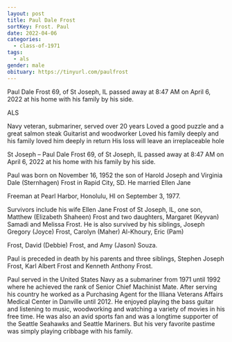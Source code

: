 ```yaml
---
layout: post
title: Paul Dale Frost
sortKey: Frost. Paul
date: 2022-04-06
categories:
  - class-of-1971
tags:
  - als
gender: male
obituary: https://tinyurl.com/paulfrost
---
```

Paul Dale Frost 69, of St Joseph, IL passed away at 8:47 AM on April 6, 2022 at his home with his family by his side.

ALS

Navy veteran, submariner, served over 20 years
Loved a good puzzle and a great salmon steak
Guitarist and woodworker
Loved his family deeply and his family loved him deeply in return
His loss will leave an irreplaceable hole

St Joseph – Paul Dale Frost 69, of St Joseph, IL passed away at 8:47 AM on April 6, 2022 at his home with his family by his side.

Paul was born on November 16, 1952 the son of Harold Joseph and Virginia Dale (Sternhagen) Frost in Rapid City, SD. He married Ellen Jane 

Freeman at Pearl Harbor, Honolulu, HI on September 3, 1977.

Survivors include his wife Ellen Jane Frost of St Joseph, IL, one son, Matthew (Elizabeth Shaheen) Frost and two daughters, Margaret (Keyvan) Samadi and Melissa Frost. He is also survived by his siblings, Joseph Gregory (Joyce) Frost, Carolyn (Maher) Al-Khoury, Eric (Pam) 

Frost, David (Debbie) Frost, and Amy (Jason) Souza.

Paul is preceded in death by his parents and three siblings, Stephen Joseph Frost, Karl Albert Frost and Kenneth Anthony Frost.

Paul served in the United States Navy as a submariner from 1971 until 1992 where he achieved the rank of Senior Chief Machinist Mate. After serving his country he worked as a Purchasing Agent for the Illiana Veterans Affairs Medical Center in Danville until 2012.   He enjoyed playing the bass guitar and listening to music, woodworking and watching a variety of movies in his free time. He was also an avid sports fan and was a longtime supporter of the Seattle Seahawks and Seattle Mariners.  But his very favorite pastime was simply playing cribbage with his family.